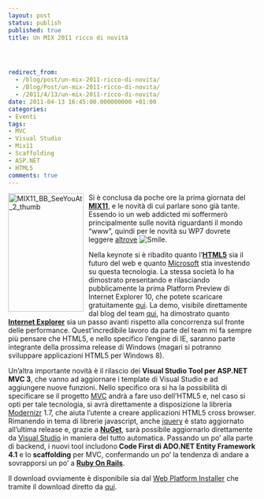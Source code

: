```yaml
---
layout: post
status: publish
published: true
title: Un MIX 2011 ricco di novità




redirect_from: 
  - /blog/post/un-mix-2011-ricco-di-novita/
  - /Blog/Post/un-mix-2011-ricco-di-novita/
  - /2011/4/13/un-mix-2011-ricco-di-novita/
date: 2011-04-13 16:45:00.000000000 +01:00
categories:
- Eventi
tags:
- MVC
- Visual Studio
- Mix11
- Scaffolding
- ASP.NET
- HTML5
comments: true
---
```

<a href="http://www.tostring.it/UserFiles/imperugo/MIX11_BB_SeeYouAt_2_thumb_2.gif"><img style="background-image: none; margin: 0px 10px 10px 0px; padding-left: 0px; padding-right: 0px; display: inline; float: left; padding-top: 0px; border-width: 0px;" title="MIX11_BB_SeeYouAt_2_thumb" alt="MIX11_BB_SeeYouAt_2_thumb" src="http://www.tostring.it/UserFiles/imperugo/MIX11_BB_SeeYouAt_2_thumb_thumb.gif" width="153" height="240" align="left" border="0" /></a>Si è conclusa da poche ore la prima giornata del <a title="Mix 2011" href="http://visitmix.com/" target="_blank" rel="nofollow"><strong>MIX11</strong></a>, e le novità di cui parlare sono già tante. Essendo io un web addicted mi soffermerò principalmente sulle novità riguardanti il mondo “www”, quindi per le novità su WP7 dovrete leggere <a title="Il Blog di Lorenzo Barbieri" href="http://geniodelmale.info/" target="_blank" rel="nofollow">altrove</a> <img class="wlEmoticon wlEmoticon-smile" style="border-style: none;" alt="Smile" src="http://www.tostring.it/UserFiles/imperugo/wlEmoticon-smile_2_5.png" />.

Nella keynote si è ribadito quanto l’<a title="Post about HTML5" href="http://tostring.it/tags/archive/html5" target="_blank"><strong>HTML5</strong></a> sia il futuro del web e quanto <a title="MIcrosoft Corporation" href="http://www.microsoft.com" target="_blank" rel="nofollow">Microsoft</a> stia investendo su questa tecnologia. La stessa società lo ha dimostrato presentando e rilasciando pubblicamente la prima Platform Preview di Internet Explorer 10, che potete scaricare gratuitamente <a title="Download Internet Explorer 11 Platform Preview 1" href="http://go.microsoft.com/?linkid=9739661" target="_blank" rel="nofollow">qui</a>.
La demo, visibile direttamente dal blog del team <a title="Native HTML5: First IE10 Platform Preview Available for Download" href="http://blogs.msdn.com/b/ie/archive/2011/04/12/native-html5-first-ie10-platform-preview-available-for-download.aspx" target="_blank" rel="nofollow">qui</a>, ha dimostrato quanto <a title="Internet Explorer" href="http://windows.microsoft.com/en-US/internet-explorer/products/ie/home" target="_blank" rel="nofollow"><strong>Internet Explorer</strong></a> sia un passo avanti rispetto alla concorrenza sul fronte delle performance.
Quest’incredibile lavoro da parte del team mi fa sempre più pensare che HTML5, e nello specifico l’engine di IE, saranno parte integrante della prossima release di Windows (magari si potranno sviluppare applicazioni HTML5 per Windows 8).

Un’altra importante novità è il rilascio dei <strong>Visual Studio Tool per ASP.NET MVC 3</strong>, che vanno ad aggiornare i template di Visual Studio e ad aggiungere nuove funzioni.
Nello specifico ora si ha la possibilità di specificare se il progetto <a title="ASP.NET MVC" href="http://tostring.it/tags/archive/mvc" target="_blank">MVC</a> andrà a fare uso dell’HTML5 e, nel caso si opti per tale tecnologia, si avrà direttamente a disposizione la libreria <a title="Modernizr Official Site" href="http://www.modernizr.com/" target="_blank" rel="nofollow">Modernizr</a> 1.7, che aiuta l’utente a creare applicazioni HTML5 cross browser.
Rimanendo in tema di librerie javascript, anche <a title="jQuery" href="http://tostring.it/tags/archive/jquery" target="_blank">jquery</a> è stato aggiornato all’ultima release e, grazie a <strong><a title="NuGet Official Site" href="http://www.nuget.org/" target="_blank" rel="nofollow">NuGet</a></strong>, sarà possibile aggiornarlo direttamente da <a title="http://www.tostring.it/tags/archive/visual+studio" href="http://tostring.it/tags/archive/visual+studio" target="_blank">Visual Studio</a> in maniera del tutto automatica.
Passando un po’ alla parte di backend, i nuovi tool includono<strong> Code First di ADO.NET Entity Framework 4.1</strong> e lo <strong>scaffolding</strong> per MVC, confermando un po’ la tendenza di andare a sovrapporsi un po’ a <strong><a title="Ruby On Rails Official Site" href="http://rubyonrails.org/" target="_blank" rel="nofollow">Ruby On Rails</a></strong>.

Il download ovviamente è disponibile sia dal <a title="Web Platform Installer - MVC" href="http://www.microsoft.com/web/gallery/install.aspx?appid=MVC3" target="_blank" rel="nofollow">Web Platform Installer</a> che tramite il download diretto da <a title="ASP.NET MVC 3 Tools Update" href="http://www.microsoft.com/downloads/en/details.aspx?FamilyID=82cbd599-d29a-43e3-b78b-0f863d22811a&amp;displaylang=en" target="_blank" rel="nofollow">qui</a>.
